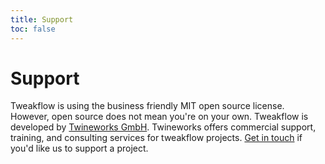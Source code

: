 ```yaml
---
title: Support
toc: false
---
```


# Support

Tweakflow is using the business friendly MIT open source license. However, open source does not mean you're on your own. Tweakflow is developed by [Twineworks GmbH](http://twineworks.com). Twineworks offers commercial support, training, and consulting services for tweakflow projects. [Get in touch](mailto:hi@twineworks.com) if you'd like us to support a project.

